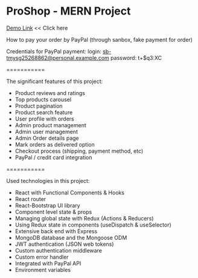 # ProShop - MERN Project

[Demo Link](https://giddy-jacket-tuna.cyclic.app) << Click here

How to pay your order by PayPal
(through sanbox, fake payment for order)

Credentials for PayPal payment:
login: sb-tmysg25268862@personal.example.com
password: t+$q3:XC

===========

The significant features of this project:

- Product reviews and ratings
- Top products carousel
- Product pagination
- Product search feature
- User profile with orders
- Admin product management
- Admin user management
- Admin Order details page
- Mark orders as delivered option
- Checkout process (shipping, payment method, etc)
- PayPal / credit card integration

===========

Used technologies in this project:

- React with Functional Components & Hooks
- React router
- React-Bootstrap UI library
- Component level state & props
- Managing global state with Redux (Actions & Reducers)
- Using Redux state in components (useDispatch & useSelector)
- Extensive back end with Express
- MongoDB database and the Mongoose ODM
- JWT authentication (JSON web tokens)
- Custom authentication middleware
- Custom error handler
- Integrated with PayPal API
- Environment variables
